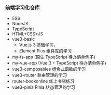 ### 前端学习化仓库

- ES6
- NodeJS
- TypeScript
- HTML+CSS+JS
- vue3-basic
  - Vue.js 3 基础学习，
  - Element Plus 组件库的学习
- my-ts-app (原生 TypeScript 待办清单例子)
- my-vue-app (Vue 3 + TypeScript 待办清单例子)
- vue3-composables 组合式函数的学习
- vue3-router 路由管理的学习
- router-bookonline 线上书店练习
- vue3-pinia Pinia 状态管理的学习
